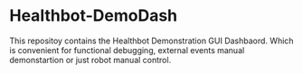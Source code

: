 # Healthbot-DemoDash
This repositoy contains the Healthbot Demonstration GUI Dashbaord. Which is convenient for functional debugging, external events manual demonstartion or just robot manual control.
